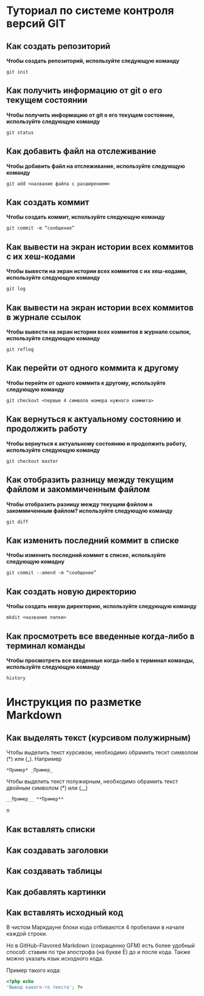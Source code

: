 # Туториал по системе контроля версий GIT

## Как создать репозиторий
**Чтобы создать репозиторий, используйте следующую команду**
```
git init
```
## Как получить информацию от git о его текущем состоянии
**Чтобы получить информацию от git о его текущем состоянии, используйте следующую команду**
```
git status
```
## Как добавить файл на отслеживание
**Чтобы добавить файл на отслеживание, используйте следующую команду**
```
git add <название файла с расширением>
```
## Как создать коммит
**Чтобы создать коммит, используйте следующую команду**
```
git commit -m “сообщение” 
```
## Как вывести на экран истории всех коммитов с их хеш-кодами
**Чтобы вывести на экран истории всех коммитов с их хеш-кодами, используйте следующую команду**
```
git log 
```
## Как вывести на экран истории всех коммитов в журнале ссылок
**Чтобы вывести на экран истории всех коммитов в журнале ссылок, используйте следующую команду**
```
git reflog
```
## Как перейти от одного коммита к другому
**Чтобы перейти от одного коммита к другому, используйте следующую команду**
```
git checkout <первые 4 символа номера нужного коммита>
```
## Как вернуться к актуальному состоянию и продолжить работу
**Чтобы вернуться к актуальному состоянию и продолжить работу, используйте следующую команду**
```
git checkout master
```
## Как отобразить разницу между текущим файлом и закоммиченным файлом
**Чтобы отобразить разницу между текущим файлом и закоммиченным файлом? используйте следующую команду**
```
git diff
```
## Как изменить последний коммит в списке
**Чтобы изменить последний коммит в списке, используйте следующую комадну**
```
git commit --amend -m “сообщение”
```
## Как создать новую директорию
**Чтобы создать новую директорию, используйте следующую команду**
```
mkdit <название папки>
```
## Как просмотреть все введенные когда-либо в терминал команды
**Чтобы просмотреть все введенные когда-либо в терминал команды, используйте следующую команду**
```
history
```

# Инструкция по разметке Markdown

## Как выделять текст (курсивом полужирным)

Чтобы выделить текст курсивом, необходимо обрамить тескт символом (*) или (_). Например

```
*Пример* _Пример_
```

Чтобы выделить текст полужирным, необходимо обрамить текст двойным символом (*) или (__)

```
__Пример__ **Пример**
```
п
## Как вставлять списки



## Как создавать заголовки



## Как создавать таблицы



## Как добавлять картинки



## Как вставлять исходный код

В чистом Маркдауне блоки кода отбиваются 4 пробелами в начале
каждой строки.

Но в GitHub-Flavored Markdown (сокращенно GFM) есть более
удобный способ: ставим по три апострофа (на букве Ё) до и после
кода. Также можно указать язык исходного кода.

Пример такого кода:
```php
<?php echo
'Вывод какого-то текста'; ?>
```
